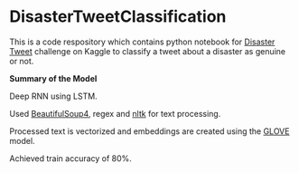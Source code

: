 # DisasterTweetClassification
This is a code respository which contains python notebook for [Disaster Tweet](https://www.kaggle.com/c/nlp-getting-started) challenge on Kaggle to classify a tweet about a disaster as genuine or not.

**Summary of the Model**

Deep RNN using LSTM.

Used [BeautifulSoup4](https://pypi.org/project/beautifulsoup4/), regex and [nltk](https://pypi.org/project/nltk/) for text processing.

Processed text is vectorized and embeddings are created using the [GLOVE](https://nlp.stanford.edu/data/glove.6B.zip) model.

Achieved train accuracy of 80%.

